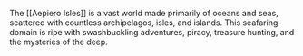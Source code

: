 The [[Aepiero Isles]] is a vast world made primarily of oceans and seas, scattered with countless archipelagos, isles, and islands. This seafaring domain is ripe with swashbuckling adventures, piracy, treasure hunting, and the mysteries of the deep.